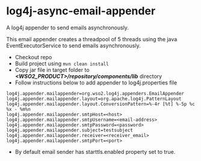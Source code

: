 # log4j-async-email-appender
A log4j appender to send emails asynchronously.

This email appender creates a threadpool of 5 threads using the java EventExecutorService to send emails asynchronously. 

* Checkout repo 
* Build project using `mvn clean install`
* Copy jar file in target folder to ***<WSO2_PRODUCT>/repository/components/lib*** directory
* Follow instructions below to add appender to log4j.properties file 

```
log4j.appender.mailappender=org.wso2.log4j.appenders.EmailAppender
log4j.appender.mailappender.layout=org.apache.log4j.PatternLayout
log4j.appender.mailappender.layout.ConversionPattern=%-4r [%t] %-5p %c %x - %m%n
log4j.appender.mailappender.smtpHost=<host>
log4j.appender.mailappender.smtpUsername=<email-address>
log4j.appender.mailappender.smtpPassword=<password>
log4j.appender.mailappender.subject=testsubject
log4j.appender.mailappender.receiver=<receiver_email>
log4j.appender.mailappender.smtpPort=<port>
```
* By default email sender has starttls.enabled property set to true.
